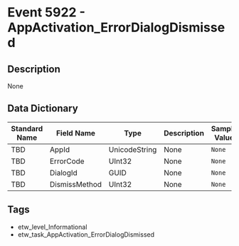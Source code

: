 # Event 5922 - AppActivation_ErrorDialogDismissed

## Description
None

## Data Dictionary
|Standard Name|Field Name|Type|Description|Sample Value|
|---|---|---|---|---|
|TBD|AppId|UnicodeString|None|`None`|
|TBD|ErrorCode|UInt32|None|`None`|
|TBD|DialogId|GUID|None|`None`|
|TBD|DismissMethod|UInt32|None|`None`|

## Tags
* etw_level_Informational
* etw_task_AppActivation_ErrorDialogDismissed